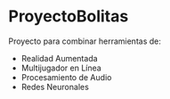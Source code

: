 # ProyectoBolitas
Proyecto para combinar herramientas de:
- Realidad Aumentada
- Multijugador en Línea
- Procesamiento de Audio
- Redes Neuronales

